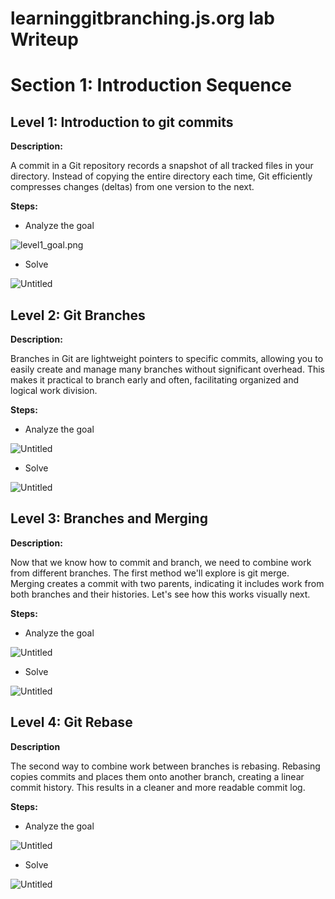 # learninggitbranching.js.org lab Writeup

# Section 1: Introduction Sequence

## Level 1: Introduction to git commits

**Description:**

A commit in a Git repository records a snapshot of all tracked files in your directory. Instead of copying the entire directory each time, Git efficiently compresses changes (deltas) from one version to the next.

**Steps:** 

- Analyze the goal

![level1_goal.png](learninggitbranching%20js%20org%20lab%20Writeup%203bfa01ecd12a4cd2be2264988ab50b25/level1_goal.png)

- Solve

![Untitled](learninggitbranching%20js%20org%20lab%20Writeup%203bfa01ecd12a4cd2be2264988ab50b25/Untitled.png)

## Level 2: Git Branches

**Description:**

Branches in Git are lightweight pointers to specific commits, allowing you to easily create and manage many branches without significant overhead. This makes it practical to branch early and often, facilitating organized and logical work division.

**Steps:** 

- Analyze the goal

![Untitled](learninggitbranching%20js%20org%20lab%20Writeup%203bfa01ecd12a4cd2be2264988ab50b25/Untitled%201.png)

- Solve

![Untitled](learninggitbranching%20js%20org%20lab%20Writeup%203bfa01ecd12a4cd2be2264988ab50b25/Untitled%202.png)

## Level 3: Branches and Merging

**Description:**

Now that we know how to commit and branch, we need to combine work from different branches. The first method we'll explore is git merge. Merging creates a commit with two parents, indicating it includes work from both branches and their histories. Let's see how this works visually next.

**Steps:** 

- Analyze the goal

![Untitled](learninggitbranching%20js%20org%20lab%20Writeup%203bfa01ecd12a4cd2be2264988ab50b25/Untitled%203.png)

- Solve

![Untitled](learninggitbranching%20js%20org%20lab%20Writeup%203bfa01ecd12a4cd2be2264988ab50b25/Untitled%204.png)

## Level 4: Git Rebase

**Description**

The second way to combine work between branches is rebasing. Rebasing copies commits and places them onto another branch, creating a linear commit history. This results in a cleaner and more readable commit log.

**Steps:**

- Analyze the goal

![Untitled](learninggitbranching%20js%20org%20lab%20Writeup%203bfa01ecd12a4cd2be2264988ab50b25/Untitled%205.png)

- Solve

![Untitled](learninggitbranching%20js%20org%20lab%20Writeup%203bfa01ecd12a4cd2be2264988ab50b25/Untitled%206.png)